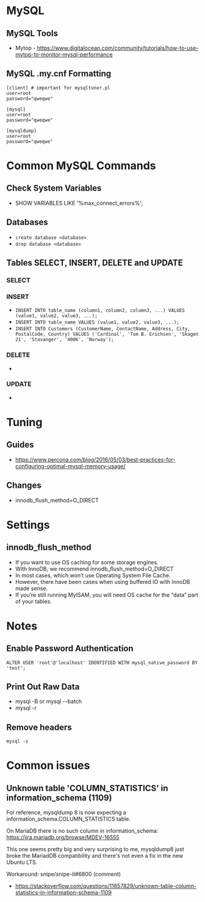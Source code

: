 # MySQL

## MySQL Tools
* Mytop - https://www.digitalocean.com/community/tutorials/how-to-use-mytop-to-monitor-mysql-performance

## MySQL .my.cnf Formatting
```
[client] # important for mysqltuner.pl
user=root
password="qweqwe"

[mysql]
user=root
password="qweqwe"

[mysqldump]
user=root
password="qweqwe"
```

# Common MySQL Commands
## Check System Variables
* SHOW VARIABLES LIKE '%max_connect_errors%';

## Databases
* ```create database <database>```
* ```drop database <database>```

## Tables SELECT, INSERT, DELETE and UPDATE
### SELECT
### INSERT
* ```INSERT INTO table_name (column1, column2, column3, ...) VALUES (value1, value2, value3, ...);```
* ```INSERT INTO table_name VALUES (value1, value2, value3, ...);```
* ```INSERT INTO Customers (CustomerName, ContactName, Address, City, PostalCode, Country) VALUES ('Cardinal', 'Tom B. Erichsen', 'Skagen 21', 'Stavanger', '4006', 'Norway');```

### DELETE
*

### UPDATE
*

# Tuning
## Guides
* https://www.percona.com/blog/2016/05/03/best-practices-for-configuring-optimal-mysql-memory-usage/

## Changes
* innodb_flush_method=O_DIRECT

# Settings
## innodb_flush_method
* If you want to use OS caching for some storage engines. 
* With InnoDB, we recommend innodb_flush_method=O_DIRECT
* In most cases, which won’t use Operating System File Cache. 
* However, there have been cases when using buffered IO with InnoDB made sense. 
* If you’re still running MyISAM, you will need OS cache for the “data” part of your tables.

# Notes
## Enable Password Authentication
```
ALTER USER 'root'@'localhost' IDENTIFIED WITH mysql_native_password BY 'test';
```

## Print Out Raw Data
* mysql -B or mysql --batch
* mysql -r

## Remove headers
```
mysql -s
```

# Common issues
## Unknown table 'COLUMN_STATISTICS' in information_schema (1109)
For reference, mysqldump 8 is now expecting a information_schema.COLUMN_STATISTICS table.

On MariaDB there is no such column in information_schema: https://jira.mariadb.org/browse/MDEV-16555

This one seems pretty big and very surprising to me, mysqldump8 just broke the MariadDB compatibility and there's not even a fix in the new Ubuntu LTS.

Workaround: snipe/snipe-it#6800 (comment)

* https://stackoverflow.com/questions/11657829/unknown-table-column-statistics-in-information-schema-1109
